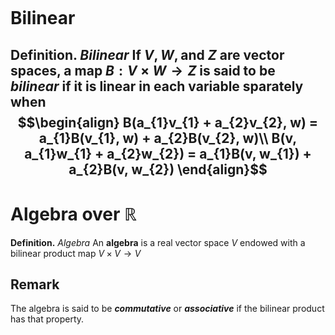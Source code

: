 ```toc
```

# Bilinear 
**Definition**. *Bilinear*
If $V, W, \text{and} \ Z$ are vector spaces, a map $B: V \times W \to Z$ is said to be ***bilinear*** if it is linear in each variable sparately when
$$\begin{align}
B(a_{1}v_{1} + a_{2}v_{2}, w) = a_{1}B(v_{1}, w) + a_{2}B(v_{2}, w)\\
B(v, a_{1}w_{1} + a_{2}w_{2}) = a_{1}B(v, w_{1}) + a_{2}B(v, w_{2})
\end{align}$$
---
# Algebra over $\mathbb{R}$
**Definition.** *Algebra*
An **algebra** is a real vector space $V$ endowed with a bilinear product map $V \times V \to V$

## Remark
The algebra is said to be ***commutative*** or ***associative*** if the bilinear product has that property.